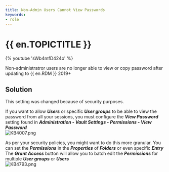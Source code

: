 ```yaml
---
title: Non-Admin Users Cannot View Passwords
keywords:
- role
---
```

# {{ en.TOPICTITLE }}
{% youtube 'sWb4mfD424o' %}  

Non-administratror users are no longer able to view or copy password after updating to {{ en.RDM }} 2019+
## Solution
This setting was changed because of security purposes.  

If you want to allow ***Users*** or specific ***User groups*** to be able to view the password from all your sessions, you must configure the ***View Password*** setting found in ***Administration - Vault Settings - Permissions - View Password***  
![KB4007.png](/img/en/kb/KB4007.png)  

As per your security policies, you might want to do this more granular. You can set the ***Permissions*** in the ***Properties*** of ***Folders*** or even specific ***Entry*** The ***Grant Access*** button will allow you to batch edit the ***Permissions*** for multiple ***User groups*** or ***Users***  
![KB4793.png](/img/en/kb/KB4793.png)
